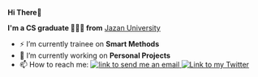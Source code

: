 **Hi There👋**

**I'm a CS graduate 👩🏻‍💻 from** <a href="https://www.jazanu.edu.sa/en">Jazan University</a>

- :zap: I’m currently trainee on **Smart Methods**
- 🔭 I’m currently working on **Personal Projects**
- 📫 How to reach me: <a href="mailto:nadaoteif@gmail.com">
    <img alt="link to send me an email" src="https://img.shields.io/static/v1?label&message=nadaoteif@gmail.com&color=white&style=flat&logo=gmail" />
</a> <a href="https://twitter.com/nadaoteif/">
    <img alt="Link to my Twitter" src="https://img.shields.io/twitter/follow/Nada_?style=social&label=@nadaoteif">
</a>
